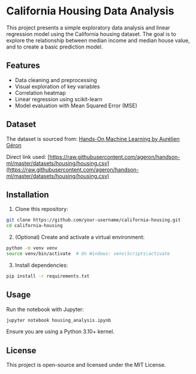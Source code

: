 # California Housing Data Analysis

This project presents a simple exploratory data analysis and linear regression model using the California housing dataset. The goal is to explore the relationship between median income and median house value, and to create a basic prediction model.

## Features

* Data cleaning and preprocessing
* Visual exploration of key variables
* Correlation heatmap
* Linear regression using scikit-learn
* Model evaluation with Mean Squared Error (MSE)

## Dataset

The dataset is sourced from:
[Hands-On Machine Learning by Aurélien Géron](https://github.com/ageron/handson-ml)

Direct link used:
[https://raw.githubusercontent.com/ageron/handson-ml/master/datasets/housing/housing.csv](https://raw.githubusercontent.com/ageron/handson-ml/master/datasets/housing/housing.csv)

## Installation

1. Clone this repository:

```bash
git clone https://github.com/your-username/california-housing.git
cd california-housing
```

2. (Optional) Create and activate a virtual environment:

```bash
python -m venv venv
source venv/bin/activate  # On Windows: venv\Scripts\activate
```

3. Install dependencies:

```bash
pip install -r requirements.txt
```

## Usage

Run the notebook with Jupyter:

```bash
jupyter notebook housing_analysis.ipynb
```

Ensure you are using a Python 3.10+ kernel.

## License

This project is open-source and licensed under the MIT License.
